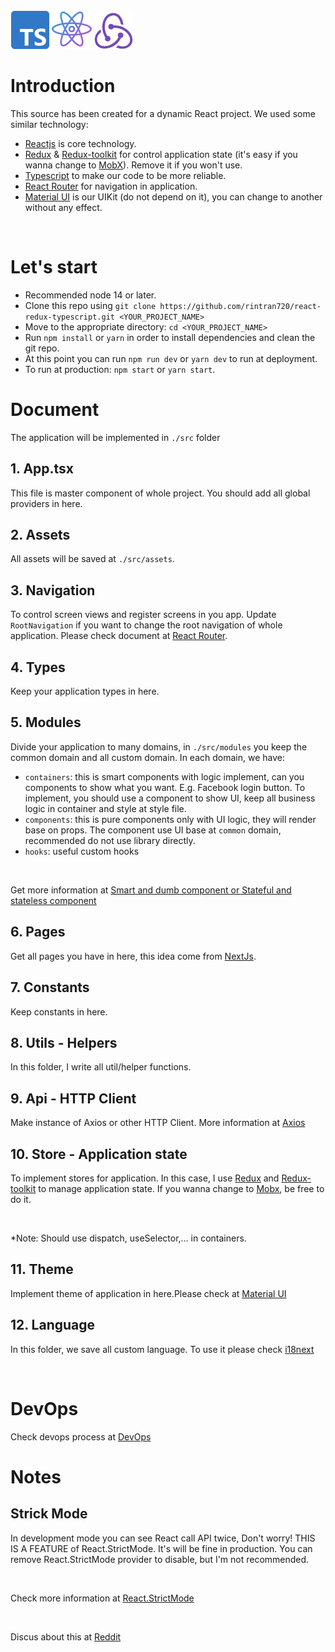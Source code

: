 ![plot](./readme/images/typescript.png) ![plot](./readme/images/react.png) ![plot](./readme/images/redux-tool.png)

# Introduction

This source has been created for a dynamic React project. We used some similar technology:

- [Reactjs](http://dev.nodeca.com) is core technology.
- [Redux](http://dev.nodeca.com) & [Redux-toolkit](http://dev.nodeca.com) for control application state (it's easy if you wanna change to [MobX](http://dev.nodeca.com)). Remove it if you won't use.
- [Typescript](http://dev.nodeca.com) to make our code to be more reliable.
- [React Router](https://reactrouter.com/en/main) for navigation in application.
- [Material UI](https://mui.com/) is our UIKit (do not depend on it), you can change to another without any effect.

<br>

# Let's start

- Recommended node 14 or later.
- Clone this repo using
  `git clone https://github.com/rintran720/react-redux-typescript.git <YOUR_PROJECT_NAME>`
- Move to the appropriate directory: `cd <YOUR_PROJECT_NAME>`
- Run `npm install` or `yarn` in order to install dependencies and clean the git repo.
- At this point you can run `npm run dev` or `yarn dev` to run at deployment.
- To run at production: `npm start` or `yarn start`.

# Document

The application will be implemented in `./src` folder

## 1. App.tsx

This file is master component of whole project. You should add all global providers in here.

## 2. Assets

All assets will be saved at `./src/assets`.

## 3. Navigation

To control screen views and register screens in you app. Update `RootNavigation` if you want to change the root navigation of whole application.
Please check document at [React Router](https://reactrouter.com/en/main).

## 4. Types

Keep your application types in here.

## 5. Modules

Divide your application to many domains, in `./src/modules` you keep the common domain and all custom domain.
In each domain, we have:

- `containers`: this is smart components with logic implement, can you components to show what you want. E.g. Facebook login button. To implement, you should use a component to show UI, keep all business logic in container and style at style file.
- `components`: this is pure components only with UI logic, they will render base on props. The component use UI base at `common` domain, recommended do not use library directly.
- `hooks`: useful custom hooks

<br>

Get more information at [Smart and dumb component or Stateful and stateless component](https://medium.com/@dan_abramov/smart-and-dumb-components-7ca2f9a7c7d0)

## 6. Pages

Get all pages you have in here, this idea come from [NextJs](https://nextjs.org/).

## 7. Constants

Keep constants in here.

## 8. Utils - Helpers

In this folder, I write all util/helper functions.

## 9. Api - HTTP Client

Make instance of Axios or other HTTP Client. More information at [Axios](https://github.com/axios/axios)

## 10. Store - Application state

To implement stores for application. In this case, I use [Redux](https://redux.js.org/) and [Redux-toolkit](https://redux-toolkit.js.org/) to manage application state.
If you wanna change to [Mobx](https://mobx.js.org/README.html), be free to do it.

<br>

\*Note: Should use dispatch, useSelector,... in containers.

## 11. Theme

Implement theme of application in here.Please check at [Material UI](https://mui.com/)

## 12. Language

In this folder, we save all custom language. To use it please check [i18next](https://react.i18next.com/)

<br>

# DevOps

Check devops process at [DevOps](./devops/README.md)

# Notes

## Strick Mode

In development mode you can see React call API twice, Don't worry! THIS IS A FEATURE of React.StrictMode. It's will be fine in production. You can remove React.StrictMode provider to disable, but I'm not recommended.

<br />

Check more information at [React.StrictMode](https://reactjs.org/docs/strict-mode.html)

<br/>

Discus about this at [Reddit](https://www.reddit.com/r/reactjs/comments/ugzopd/why_is_my_fetch_getting_called_twice/)
